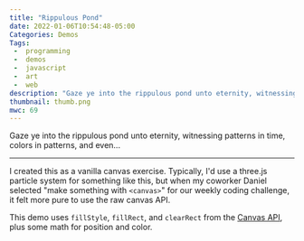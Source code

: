 ```yaml
---
title: "Rippulous Pond"
date: 2022-01-06T10:54:48-05:00
Categories: Demos
Tags:
 -  programming
 -  demos
 -  javascript
 -  art
 -  web
description: "Gaze ye into the rippulous pond unto eternity, witnessing patterns in time, colors in patterns, and even..."
thumbnail: thumb.png
mwc: 69
---
```


Gaze ye into the rippulous pond unto eternity, witnessing patterns in time, colors in patterns, and even...

<canvas id="i-want-moire" width=1920 height=1080></canvas>

<style>
canvas {
    object-fit: contain;
    width: 100%;
    position: relative;
    image-rendering: -moz-crisp-edges;
    image-rendering: -webkit-crisp-edges;
    image-rendering: pixelated;
    image-rendering: crisp-edges;
    margin-top: 3em;
    margin-bottom: 3em;
}
</style>

<script>
const canvas=document.querySelector("canvas#i-want-moire"),ctx=canvas.getContext("2d"),WIDTH=700,HEIGHT=700,ASPECT=WIDTH/HEIGHT,COUNT_X=80,COUNT_Y=COUNT_X/ASPECT,COUNT=COUNT_X*COUNT_Y,GAP=WIDTH/COUNT_X,SIZE=6,RADIUS=340,DELAY=1e4,FADE=2e3,START_FLIP=200,SPEED=25227;console.table({WIDTH,HEIGHT,ASPECT,COUNT,COUNT_X,COUNT_Y,GAP}),canvas.width=WIDTH,canvas.height=HEIGHT;function easeInOutCubic(t){return Math.max(0,Math.min(1,t<.5?4*t*t*t:1-Math.pow(-2*t+2,3)/2))}function draw(){requestAnimationFrame(draw);const t=performance.now();ctx.clearRect(0,0,canvas.width,canvas.height);for(var e=0;e<COUNT_X;++e)for(var o=0;o<COUNT_Y;++o){let s=GAP/2+e*GAP,c=GAP/2+o*GAP,n=Math.sqrt((WIDTH/2-s)**2+(HEIGHT/2-c)**2);if(n<RADIUS){let a=(RADIUS-n)*(t*easeInOutCubic(t/DELAY))/SPEED,i=Math.sin(a/4),_=Math.cos(a/4),l=(i+1)/2,r=(_+1)/2,h=s+i*2,f=c+_*2;ctx.fillStyle=`hsla(${r/2+l/2*220+180},100%,${10+(r/2+l/2)*70}%,${easeInOutCubic(t/FADE)})`,ctx.fillRect(h,f,SIZE,SIZE)}}}draw();
</script>

---

  I created this as a vanilla canvas exercise.  Typically, I'd use a three.js particle system for something like this, but when my coworker Daniel selected "make something with `<canvas>`" for our weekly coding challenge, it felt more pure to use the raw canvas API.

  This demo uses `fillStyle`, `fillRect`, and `clearRect` from the [Canvas API](https://developer.mozilla.org/en-US/docs/Web/API/CanvasRenderingContext2D), plus some math for position and color.
